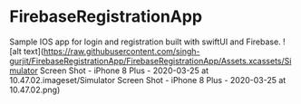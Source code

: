 # FirebaseRegistrationApp
Sample IOS app for login and registration built with swiftUI and Firebase.
![alt text](https://raw.githubusercontent.com/singh-gurjit/FirebaseRegistrationApp/FirebaseRegistrationApp/Assets.xcassets/Simulator Screen Shot - iPhone 8 Plus - 2020-03-25 at 10.47.02.imageset/Simulator Screen Shot - iPhone 8 Plus - 2020-03-25 at 10.47.02.png)
